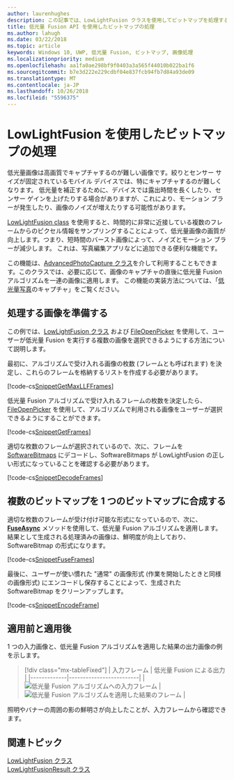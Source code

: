 ```yaml
---
author: laurenhughes
description: この記事では、LowLightFusion クラスを使用してビットマップを処理する方法について説明します。
title: 低光量 Fusion API を使用したビットマップの処理
ms.author: lahugh
ms.date: 03/22/2018
ms.topic: article
keywords: Windows 10, UWP, 低光量 Fusion, ビットマップ, 画像処理
ms.localizationpriority: medium
ms.openlocfilehash: aa1fa0ae298bf9f0403a3a565f44010b022ba1f6
ms.sourcegitcommit: b7e3d222e229cdbf04e837fcb94fb7d84a93de09
ms.translationtype: MT
ms.contentlocale: ja-JP
ms.lasthandoff: 10/26/2018
ms.locfileid: "5596375"
---
```

# <a name="process-bitmaps-with-the-lowlightfusion-api"></a>LowLightFusion を使用したビットマップの処理

低光量画像は高画質でキャプチャするのが難しい画像です。絞りとセンサー サイズが固定されているモバイル デバイスでは、特にキャプチャするのが難しくなります。 低光量を補正するために、デバイスでは露出時間を長くしたり、センサー ゲインを上げたりする場合がありますが、これにより、モーション ブラーが発生したり、画像のノイズが増えたりする可能性があります。 

[LowLightFusion class](https://docs.microsoft.com/uwp/api/windows.media.core.lowlightfusion) を使用すると、時間的に非常に近接している複数のフレームからのピクセル情報をサンプリングすることによって、低光量画像の画質が向上します。つまり、短時間のバースト画像によって、ノイズとモーション ブラーが減少します。 これは、写真編集アプリなどに追加できる便利な機能です。

この機能は、[AdvancedPhotoCapture クラス](https://docs.microsoft.com/uwp/api/Windows.Media.Capture.AdvancedPhotoCapture)を介して利用することもできます。このクラスでは、必要に応じて、画像のキャプチャの直後に低光量 Fusion アルゴリズムを一連の画像に適用します。 この機能の実装方法については、「[低光量写真](https://docs.microsoft.com/windows/uwp/audio-video-camera/high-dynamic-range-hdr-photo-capture#low-light-photo-capture)のキャプチャ」をご覧ください。

## <a name="prepare-the-images-for-processing"></a>処理する画像を準備する

この例では、[LowLightFusion クラス](https://docs.microsoft.com/uwp/api/windows.media.core.lowlightfusion) および [FileOpenPicker](https://docs.microsoft.com/uwp/api/Windows.Storage.Pickers.FileOpenPicker) を使用して、ユーザーが低光量 Fusion を実行する複数の画像を選択できるようにする方法について説明します。

最初に、アルゴリズムで受け入れる画像の枚数 (フレームとも呼ばれます) を決定し、これらのフレームを格納するリストを作成する必要があります。

[!code-cs[SnippetGetMaxLLFFrames](./code/LowLightFusionSample/cs/MainPage.xaml.cs#SnippetGetMaxLLFFrames)]

低光量 Fusion アルゴリズムで受け入れるフレームの枚数を決定したら、[FileOpenPicker](https://docs.microsoft.com/uwp/api/Windows.Storage.Pickers.FileOpenPicker) を使用して、アルゴリズムで利用される画像をユーザーが選択できるようにすることができます。

[!code-cs[SnippetGetFrames](./code/LowLightFusionSample/cs/MainPage.xaml.cs#SnippetGetFrames)]

適切な枚数のフレームが選択されているので、次に、フレームを [SoftwareBitmaps](https://docs.microsoft.com/uwp/api/Windows.Graphics.Imaging.SoftwareBitmap) にデコードし、SoftwareBitmaps が LowLightFusion の正しい形式になっていることを確認する必要があります。

[!code-cs[SnippetDecodeFrames](./code/LowLightFusionSample/cs/MainPage.xaml.cs#SnippetDecodeFrames)]


## <a name="fuse-the-bitmaps-into-a-single-bitmap"></a>複数のビットマップを 1 つのビットマップに合成する

適切な枚数のフレームが受け付け可能な形式になっているので、次に、**[FuseAsync](https://docs.microsoft.com/uwp/api/windows.media.core.lowlightfusion.fuseasync)** メソッドを使用して、低光量 Fusion アルゴリズムを適用します。 結果として生成される処理済みの画像は、鮮明度が向上しており、SoftwareBitmap の形式になります。 

[!code-cs[SnippetFuseFrames](./code/LowLightFusionSample/cs/MainPage.xaml.cs#SnippetFuseFrames)]

最後に、ユーザーが使い慣れた "通常" の画像形式 (作業を開始したときと同様の画像形式) にエンコードし保存することによって、生成された SoftwareBitmap をクリーンアップします。

[!code-cs[SnippetEncodeFrame](./code/LowLightFusionSample/cs/MainPage.xaml.cs#SnippetEncodeFrame)]


## <a name="before-and-after"></a>適用前と適用後

1 つの入力画像と、低光量 Fusion アルゴリズムを適用した結果の出力画像の例を示します。

> [!div class="mx-tableFixed"] 
| 入力フレーム | 低光量 Fusion による出力 | 
|-------------|-------------------------|
| ![低光量 Fusion アルゴリズムへの入力フレーム](./images/LLF-Input.png) | ![低光量 Fusion アルゴリズムを適用した結果のフレーム](./images/LLF-Output.png) |

照明やバナーの周囲の影の鮮明さが向上したことが、入力フレームから確認できます。

## <a name="related-topics"></a>関連トピック 
[LowLightFusion クラス](https://docs.microsoft.com/uwp/api/windows.media.core.lowlightfusion)  
[LowLightFusionResult クラス](https://docs.microsoft.com/uwp/api/windows.media.core.lowlightfusionresult)